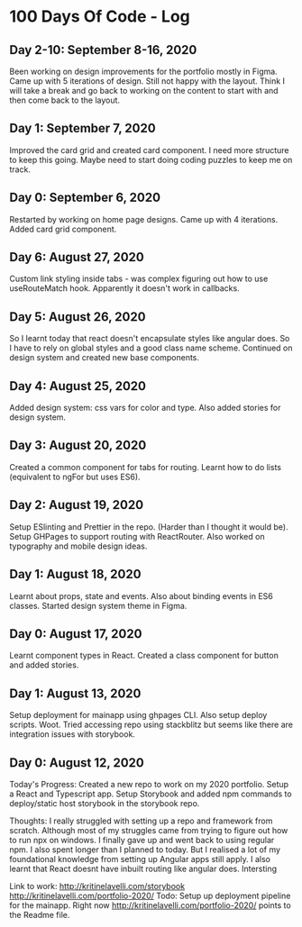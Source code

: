 # 100 Days Of Code - Log

## Day 2-10: September 8-16, 2020

Been working on design improvements for the portfolio mostly in Figma. Came up with 5 iterations of design. Still not happy with the layout. Think I will take a break and go back to working on the content to start with and then come back to the layout.

## Day 1: September 7, 2020

Improved the card grid and created card component. I need more structure to keep this going. Maybe need to start doing coding puzzles to keep me on track.

## Day 0: September 6, 2020

Restarted by working on home page designs. Came up with 4 iterations. Added card grid component.

## Day 6: August 27, 2020

Custom link styling inside tabs - was complex figuring out how to use useRouteMatch hook. Apparently it doesn't work in callbacks. 

## Day 5: August 26, 2020

So I learnt today that react doesn't encapsulate styles like angular does. So I have to rely on global styles and a good class name scheme. Continued on design system and created new base components.

## Day 4: August 25, 2020

Added design system: css vars for color and type. Also added stories for design system.

## Day 3: August 20, 2020

Created a common component for tabs for routing. Learnt how to do lists (equivalent to ngFor but uses ES6).

## Day 2: August 19, 2020

Setup ESlinting and Prettier in the repo. (Harder than I thought it would be). Setup GHPages to support routing with ReactRouter. Also worked on typography and mobile design ideas.

## Day 1: August 18, 2020

Learnt about props, state and events. Also about binding events in ES6 classes. Started design system theme in Figma.

## Day 0: August 17, 2020

Learnt component types in React. Created a class component for button and added stories.

## Day 1: August 13, 2020

Setup deployment for mainapp using ghpages CLI. Also setup deploy scripts. Woot. Tried accessing repo using stackblitz but seems like there are integration issues with storybook.

## Day 0: August 12, 2020

Today's Progress: Created a new repo to work on my 2020 portfolio. Setup a React and Typescript app. Setup Storybook and added npm commands to deploy/static host storybook in the storybook repo.

Thoughts: I really struggled with setting up a repo and framework from scratch. Although most of my struggles came from trying to figure out how to run npx on windows. I finally gave up and went back to using regular npm. I also spent longer than I planned to today. But I realised a lot of my foundational knowledge from setting up Angular apps still apply. I also learnt that React doesnt have inbuilt routing like angular does. Intersting

Link to work: http://kritinelavelli.com/storybook
http://kritinelavelli.com/portfolio-2020/
Todo: Setup up deployment pipeline for the mainapp. Right now http://kritinelavelli.com/portfolio-2020/ points to the Readme file.
